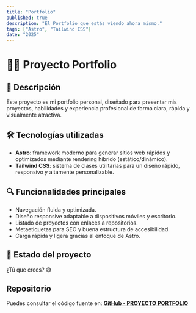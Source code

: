```yaml
---
title: "Portfolio"
published: true
description: "El Portfolio que estás viendo ahora mismo."
tags: ["Astro", "Tailwind CSS"]
date: "2025"
---
```

# 👨‍💻 Proyecto Portfolio

## 📌 Descripción

Este proyecto es mi portfolio personal, diseñado para presentar mis proyectos, habilidades y experiencia profesional de forma clara, rápida y visualmente atractiva.

## 🛠️ Tecnologías utilizadas

- **Astro**: framework moderno para generar sitios web rápidos y optimizados mediante rendering híbrido (estático/dinámico).
- **Tailwind CSS**: sistema de clases utilitarias para un diseño rápido, responsivo y altamente personalizable.

## 🔍 Funcionalidades principales

- Navegación fluida y optimizada.
- Diseño responsive adaptable a dispositivos móviles y escritorio.
- Listado de proyectos con enlaces a repositorios.
- Metaetiquetas para SEO y buena estructura de accesibilidad.
- Carga rápida y ligera gracias al enfoque de Astro.

## 🚀 Estado del proyecto

¿Tú que crees? 😅

## Repositorio

Puedes consultar el código fuente en: <a href="https://github.com/AdriAguilar/Portfolio" target="_blank">**GitHub - PROYECTO PORTFOLIO**</a>
